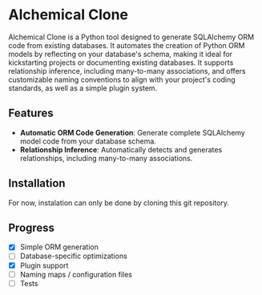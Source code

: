 # Alchemical Clone

Alchemical Clone is a Python tool designed to generate SQLAlchemy ORM code from existing databases. It automates the creation of Python ORM models by reflecting on your database's schema, making it ideal for kickstarting projects or documenting existing databases. It supports relationship inference, including many-to-many associations, and offers customizable naming conventions to align with your project's coding standards, as well as a simple plugin system.

## Features

- **Automatic ORM Code Generation**: Generate complete SQLAlchemy model code from your database schema.
- **Relationship Inference**: Automatically detects and generates relationships, including many-to-many associations.

## Installation

For now, instalation can only be done by cloning this git repository.

## Progress

- [x] Simple ORM generation
- [ ] Database-specific optimizations
- [x] Plugin support
- [ ] Naming maps / configuration files
- [ ] Tests
